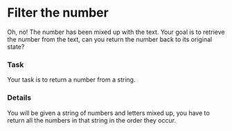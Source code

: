 # Filter the number

Oh, no! The number has been mixed up with the text. Your goal is to retrieve the number from the text, can you return the number back to its original state?

### Task

Your task is to return a number from a string.

### Details

You will be given a string of numbers and letters mixed up, you have to return all the numbers in that string in the order they occur.